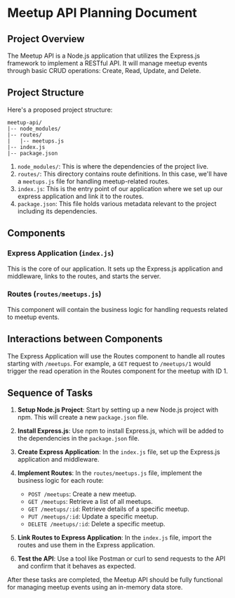 # Meetup API Planning Document

## Project Overview

The Meetup API is a Node.js application that utilizes the Express.js framework to implement a RESTful API. It will manage meetup events through basic CRUD operations: Create, Read, Update, and Delete.

## Project Structure

Here's a proposed project structure:

```plaintext
meetup-api/
|-- node_modules/
|-- routes/
|   |-- meetups.js
|-- index.js
|-- package.json
```

1. `node_modules/`: This is where the dependencies of the project live.
2. `routes/`: This directory contains route definitions. In this case, we'll have a `meetups.js` file for handling meetup-related routes.
3. `index.js`: This is the entry point of our application where we set up our express application and link it to the routes.
4. `package.json`: This file holds various metadata relevant to the project including its dependencies.

## Components

### Express Application (`index.js`)

This is the core of our application. It sets up the Express.js application and middleware, links to the routes, and starts the server.

### Routes (`routes/meetups.js`)

This component will contain the business logic for handling requests related to meetup events.

## Interactions between Components

The Express Application will use the Routes component to handle all routes starting with `/meetups`. For example, a `GET` request to `/meetups/1` would trigger the read operation in the Routes component for the meetup with ID 1.

## Sequence of Tasks

1. **Setup Node.js Project**: Start by setting up a new Node.js project with npm. This will create a new `package.json` file.

2. **Install Express.js**: Use npm to install Express.js, which will be added to the dependencies in the `package.json` file.

3. **Create Express Application**: In the `index.js` file, set up the Express.js application and middleware.

4. **Implement Routes**: In the `routes/meetups.js` file, implement the business logic for each route:

   - `POST /meetups`: Create a new meetup.
   - `GET /meetups`: Retrieve a list of all meetups.
   - `GET /meetups/:id`: Retrieve details of a specific meetup.
   - `PUT /meetups/:id`: Update a specific meetup.
   - `DELETE /meetups/:id`: Delete a specific meetup.

5. **Link Routes to Express Application**: In the `index.js` file, import the routes and use them in the Express application.

6. **Test the API**: Use a tool like Postman or curl to send requests to the API and confirm that it behaves as expected.

After these tasks are completed, the Meetup API should be fully functional for managing meetup events using an in-memory data store.
